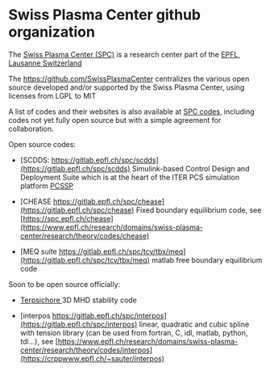 # Swiss Plasma Center github organization

The [Swiss Plasma Center (SPC)](https://www.epfl.ch/research/domains/swiss-plasma-center) is a research center part of the [EPFL, Lausanne Switzerland](https://www.epfl.ch)

The https://github.com/SwissPlasmaCenter centralizes the various open source developed and/or supported by the Swiss Plasma Center, using licenses from LGPL to MIT

A list of codes and their websites is also available at [SPC codes](https://www.epfl.ch/research/domains/swiss-plasma-center/research/theory/codes), including codes not yet fully open source but with a simple agreement for collaboration.

Open source codes:

- [SCDDS: https://gitlab.epfl.ch/spc/scdds](https://gitlab.epfl.ch/spc/scdds) Simulink-based Control Design and Deployment Suite which is at the heart of the ITER PCS simulation platform [PCSSP](https://github.com/iterorganization/pcssp)

- [CHEASE https://gitlab.epfl.ch/spc/chease](https://gitlab.epfl.ch/spc/chease) Fixed boundary equilibrium code, see [https://spc.epfl.ch/chease](https://www.epfl.ch/research/domains/swiss-plasma-center/research/theory/codes/chease)

- [MEQ suite https://gitlab.epfl.ch/spc/tcv/tbx/meq](https://gitlab.epfl.ch/spc/tcv/tbx/meq) matlab free boundary equilibrium code

Soon to be open source officially:

- [Terpsichore ]() 3D MHD stability code

- [interpos https://gitlab.epfl.ch/spc/interpos](https://gitlab.epfl.ch/spc/interpos) linear, quadratic and cubic spline with tension library (can be used from fortran, C, idl, matlab, python, tdi...), see [https://www.epfl.ch/research/domains/swiss-plasma-center/research/theory/codes/interpos](https://crppwww.epfl.ch/~sauter/interpos)
